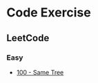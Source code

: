 Code Exercise
===================================

## LeetCode
### Easy
* [100 - Same Tree](src/main/java/com/edward/leetcode/Ex100_SameTree.java)